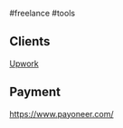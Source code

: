 #freelance #tools 


## Clients
[Upwork](https://www.upwork.com)


## Payment
https://www.payoneer.com/



